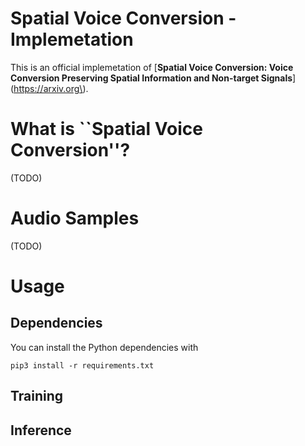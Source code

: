 # Spatial Voice Conversion - Implemetation
This is an official implemetation of [**Spatial Voice Conversion: Voice Conversion Preserving Spatial Information and Non-target Signals**](https://arxiv.org\).

# What is ``Spatial Voice Conversion''?
(TODO)

# Audio Samples
(TODO)

# Usage
## Dependencies
You can install the Python dependencies with
```
pip3 install -r requirements.txt
```

## Training

## Inference

